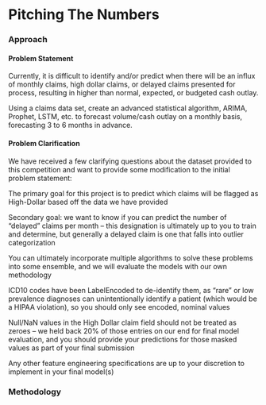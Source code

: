 # Pitching The Numbers
### Approach
#### Problem Statement
Currently, it is difficult to identify and/or predict when there will be an influx of monthly claims, high dollar claims, or delayed claims presented for process, resulting in higher than normal, expected, or budgeted cash outlay.

Using a claims data set, create an advanced statistical algorithm, ARIMA, Prophet, LSTM, etc. to forecast volume/cash outlay on a monthly basis, forecasting 3 to 6 months in advance.

#### Problem Clarification
We have received a few clarifying questions about the dataset provided to this competition and want to provide some modification to the initial problem statement:

The primary goal for this project is to predict which claims will be flagged as High-Dollar based off the data we have provided

Secondary goal: we want to know if you can predict the number of “delayed” claims per month – this designation is ultimately up to you to train and determine, but generally a delayed claim is one that falls into outlier categorization

You can ultimately incorporate multiple algorithms to solve these problems into some ensemble, and we will evaluate the models with our own methodology

ICD10 codes have been LabelEncoded to de-identify them, as “rare” or low prevalence diagnoses can unintentionally identify a patient (which would be a HIPAA violation), so you should only see encoded, nominal values

Null/NaN values in the High Dollar claim field should not be treated as zeroes – we held back 20% of those entries on our end for final model evaluation, and you should provide your predictions for those masked values as part of your final submission

Any other feature engineering specifications are up to your discretion to implement in your final model(s)

### Methodology
